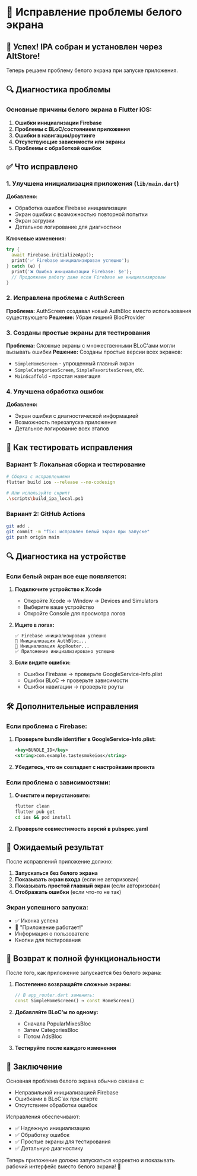 # 🔧 Исправление проблемы белого экрана

## 🎉 Успех! IPA собран и установлен через AltStore!

Теперь решаем проблему белого экрана при запуске приложения.

## 🔍 Диагностика проблемы

### Основные причины белого экрана в Flutter iOS:

1. **Ошибки инициализации Firebase**
2. **Проблемы с BLoC/состоянием приложения**
3. **Ошибки в навигации/роутинге**
4. **Отсутствующие зависимости или экраны**
5. **Проблемы с обработкой ошибок**

## ✅ Что исправлено

### 1. Улучшена инициализация приложения (`lib/main.dart`)

**Добавлено:**
- Обработка ошибок Firebase инициализации
- Экран ошибки с возможностью повторной попытки
- Экран загрузки
- Детальное логирование для диагностики

**Ключевые изменения:**
```dart
try {
  await Firebase.initializeApp();
  print('✅ Firebase инициализирован успешно');
} catch (e) {
  print('❌ Ошибка инициализации Firebase: $e');
  // Продолжаем работу даже если Firebase не инициализирован
}
```

### 2. Исправлена проблема с AuthScreen

**Проблема:** AuthScreen создавал новый AuthBloc вместо использования существующего
**Решение:** Убран лишний BlocProvider

### 3. Созданы простые экраны для тестирования

**Проблема:** Сложные экраны с множественными BLoC'ами могли вызывать ошибки
**Решение:** Созданы простые версии всех экранов:
- `SimpleHomeScreen` - упрощенный главный экран
- `SimpleCategoriesScreen`, `SimpleFavoritesScreen`, etc.
- `MainScaffold` - простая навигация

### 4. Улучшена обработка ошибок

**Добавлено:**
- Экран ошибки с диагностической информацией
- Возможность перезапуска приложения
- Детальное логирование всех этапов

## 🚀 Как тестировать исправления

### Вариант 1: Локальная сборка и тестирование
```bash
# Сборка с исправлениями
flutter build ios --release --no-codesign

# Или используйте скрипт
.\scripts\build_ipa_local.ps1
```

### Вариант 2: GitHub Actions
```bash
git add .
git commit -m "fix: исправлен белый экран при запуске"
git push origin main
```

## 🔍 Диагностика на устройстве

### Если белый экран все еще появляется:

1. **Подключите устройство к Xcode**
   - Откройте Xcode → Window → Devices and Simulators
   - Выберите ваше устройство
   - Откройте Console для просмотра логов

2. **Ищите в логах:**
   ```
   ✅ Firebase инициализирован успешно
   🚀 Инициализация AuthBloc...
   🚀 Инициализация AppRouter...
   ✅ Приложение инициализировано успешно
   ```

3. **Если видите ошибки:**
   - Ошибки Firebase → проверьте GoogleService-Info.plist
   - Ошибки BLoC → проверьте зависимости
   - Ошибки навигации → проверьте роуты

## 🛠️ Дополнительные исправления

### Если проблема с Firebase:

1. **Проверьте bundle identifier в GoogleService-Info.plist:**
   ```xml
   <key>BUNDLE_ID</key>
   <string>com.example.tastesmokeios</string>
   ```

2. **Убедитесь, что он совпадает с настройками проекта**

### Если проблема с зависимостями:

1. **Очистите и переустановите:**
   ```bash
   flutter clean
   flutter pub get
   cd ios && pod install
   ```

2. **Проверьте совместимость версий в pubspec.yaml**

## 📱 Ожидаемый результат

После исправлений приложение должно:

1. **Запускаться без белого экрана**
2. **Показывать экран входа** (если не авторизован)
3. **Показывать простой главный экран** (если авторизован)
4. **Отображать ошибки** (если что-то не так)

### Экран успешного запуска:
- ✅ Иконка успеха
- 🎉 "Приложение работает!"
- Информация о пользователе
- Кнопки для тестирования

## 🔄 Возврат к полной функциональности

После того, как приложение запускается без белого экрана:

1. **Постепенно возвращайте сложные экраны:**
   ```dart
   // В app_router.dart заменить:
   const SimpleHomeScreen() → const HomeScreen()
   ```

2. **Добавляйте BLoC'ы по одному:**
   - Сначала PopularMixesBloc
   - Затем CategoriesBloc
   - Потом AdsBloc

3. **Тестируйте после каждого изменения**

## 🎯 Заключение

Основная проблема белого экрана обычно связана с:
- Неправильной инициализацией Firebase
- Ошибками в BLoC'ах при старте
- Отсутствием обработки ошибок

Исправления обеспечивают:
- ✅ Надежную инициализацию
- ✅ Обработку ошибок
- ✅ Простые экраны для тестирования
- ✅ Детальную диагностику

Теперь приложение должно запускаться корректно и показывать рабочий интерфейс вместо белого экрана! 🎉